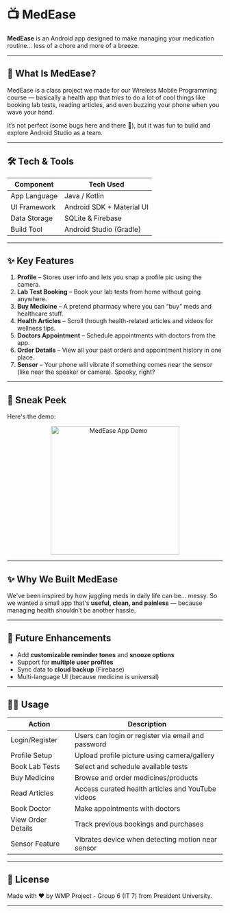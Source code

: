 # 📺 MedEase

**MedEase** is an Android app designed to make managing your medication routine… less of a chore and more of a breeze.

---

## 🚀 What Is MedEase?

MedEase is a class project we made for our Wireless Mobile Programming course — basically a health app that *tries* to do a lot of cool things like booking lab tests, reading articles, and even buzzing your phone when you wave your hand.

It’s not perfect (some bugs here and there 👀), but it was fun to build and explore Android Studio as a team.

---

## 🛠️ Tech & Tools

| Component     | Tech Used                  |
| ------------- | -------------------------- |
| App Language  | Java / Kotlin              |
| UI Framework  | Android SDK + Material UI  |
| Data Storage  | SQLite & Firebase          |
| Build Tool    | Android Studio (Gradle)    |

---

## ✨ Key Features

1. **Profile** – Stores user info and lets you snap a profile pic using the camera.
2. **Lab Test Booking** – Book your lab tests from home without going anywhere.
3. **Buy Medicine** – A pretend pharmacy where you can “buy” meds and healthcare stuff.
4. **Health Articles** – Scroll through health-related articles and videos for wellness tips.
5. **Doctors Appointment** – Schedule appointments with doctors from the app.
6. **Order Details** – View all your past orders and appointment history in one place.
7. **Sensor** – Your phone will vibrate if something comes near the sensor (like near the speaker or camera). Spooky, right?

---

## 📸 Sneak Peek

Here's the demo:

<p align="center">
  <img src="demo/MedEase_Demo.mp4" alt="MedEase App Demo" width="300"/>
</p>

---

## ✨ Why We Built MedEase

We've been inspired by how juggling meds in daily life can be… messy. So we wanted a small app that's **useful, clean, and painless** — because managing health shouldn’t be another hassle.

---

## 🧱 Future Enhancements

* Add **customizable reminder tones** and **snooze options**
* Support for **multiple user profiles**
* Sync data to **cloud backup** (Firebase)
* Multi-language UI (because medicine is universal)

---

## 👩‍💼 Usage

| Action             | Description                                        |
| ------------------ | -------------------------------------------------- |
| Login/Register     | Users can login or register via email and password |
| Profile Setup      | Upload profile picture using camera/gallery        |
| Book Lab Tests     | Select and schedule available tests                |
| Buy Medicine       | Browse and order medicines/products                |
| Read Articles      | Access curated health articles and YouTube videos  |
| Book Doctor        | Make appointments with doctors                     |
| View Order Details | Track previous bookings and purchases              |
| Sensor Feature     | Vibrates device when detecting motion near sensor  |

---

## 📄 License

Made with ❤️ by WMP Project - Group 6 (IT 7) from President University.

---
